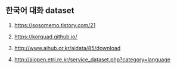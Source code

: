 ## 한국어 대화 dataset

1. https://sosomemo.tistory.com/21

2. https://korquad.github.io/

3. http://www.aihub.or.kr/aidata/85/download

4. http://aiopen.etri.re.kr/service_dataset.php?category=language

   